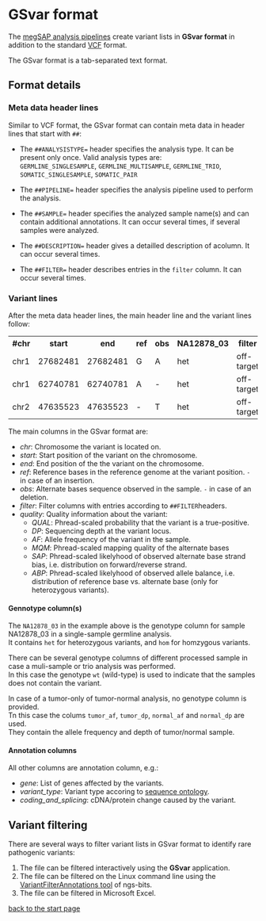 # GSvar format

The [megSAP analysis pipelines](https://github.com/imgag/megSAP/) create variant lists in 
**GSvar  format** in addition to the standard [VCF](https://de.wikipedia.org/wiki/VCF) format.

The GSvar format is a tab-separated text format.

## Format details

### Meta data header lines

Similar to VCF format, the GSvar format can contain meta data in header lines that start with `##`:

- The `##ANALYSISTYPE=` header specifies the analysis type. It can be present only once. Valid analysis types are:  
	`GERMLINE_SINGLESAMPLE`, `GERMLINE_MULTISAMPLE`,  `GERMLINE_TRIO`,  `SOMATIC_SINGLESAMPLE`,  `SOMATIC_PAIR`  

- The `##PIPELINE=` header specifies the analysis pipeline used to perform the analysis.
	
- The `##SAMPLE=` header specifies the analyzed sample name(s) and can contain additional annotations. It can occur several times, if several samples were analyzed.   

- The `##DESCRIPTION=` header gives a detailled description of acolumn. It can occur several times.    

- The `##FILTER=` header describes entries in the `filter` column. It can occur several times.  

 
### Variant lines

After the meta data header lines, the main header line and the variant lines follow:

<table>
	<tr><th>#chr</th><th>start</th><th>end</th><th>ref</th><th>obs</th><th>NA12878_03</th><th>filter</th><th>quality</th><th>gene</th><th>variant_type</th><th>coding_and_splicing</th><th>...</th></tr>
	<tr><td>chr1</td><td>27682481</td><td>27682481</td><td>G</td><td>A</td><td>het</td><td>off-target</td><td>QUAL=2185;DP=168;AF=0.51;MQM=60;SAP=15;ABP=3</td><td>MAP3K6</td><td>intron</td><td>MAP3K6:ENST00000357582:intron_variant:MODIFIER:intron27/28:c.3711+36C>T::,MAP3K6:ENST00000374040:intron_variant:MODIFIER:intron26/27:c.3687+36C>T::,MAP3K6:ENST00000493901:intron_variant:MODIFIER:intron28/29:c.3711+36C>T::</td><td>...</td></tr>
	<tr><td>chr1</td><td>62740781</td><td>62740781</td><td>A</td><td>-</td><td>het</td><td>off-target</td><td>QUAL=270;DP=116;AF=0.20;MQM=60;SAP=3;ABP=95</td><td>KANK4</td><td>intron</td><td>KANK4:ENST00000354381:intron_variant:MODIFIER:intron2/8:c.17-3520del::,KANK4:ENST00000371153:intron_variant:MODIFIER:intron2/9:c.17-22del::</td><td>...</td></tr>
	<tr><td>chr2</td><td>47635523</td><td>47635523</td><td>-</td><td>T</td><td>het</td><td>off-target</td><td>QUAL=53;DP=18;AF=0.33;MQM=60;SAP=16;ABP=7</td><td>MSH2</td><td>intron</td><td>MSH2:ENST00000233146:intron_variant:MODIFIER:intron1/15:c.212-4dup::,MSH2:ENST00000406134:intron_variant:MODIFIER:intron1/15:c.212-4dup::,MSH2:ENST00000543555:intron_variant:MODIFIER:intron2/16:c.14-4dup::</td><td>...</td></tr>
</table>

The main columns in the GSvar format are:

* *chr*: Chromosome the variant is located on.
* *start*: Start position of the variant on the chromosome.
* *end*: End position of the the variant on the chromosome.
* *ref*: Reference bases in the reference genome at the variant position. `-` in case of an insertion.
* *obs*: Alternate bases sequence observed in the sample. `-` in case of an deletion.
* *filter*: Filter columns with entries according to `##FILTER`headers.
* *quality*: Quality information about the variant:
	* *QUAL*: Phread-scaled probability that the variant is a true-positive.
	* *DP*: Sequencing depth at the variant locus.
	* *AF*: Allele frequency of the variant in the sample.
	* *MQM*: Phread-scaled mapping quality of the alternate bases
	* *SAP*: Phread-scaled likelyhood of observed alternate base strand bias, i.e. distribution on forward/reverse strand.
	* *ABP*: Phread-scaled likelyhood of observed allele balance, i.e. distribution of reference base vs. alternate base (only for heterozygous variants).

#### Gennotype column(s)

The `NA12878_03` in the example above is the genotype column for sample NA12878_03 in a single-sample germline analysis.  
It contains `het` for heterozygous variants, and `hom` for homzygous variants.

There can be several genotype columns of different processed sample in case a muli-sample or trio analysis was performed.  
In this case the genotype `wt` (wild-type) is used to indicate that the samples does not contain the variant.

In case of a tumor-only of tumor-normal analysis, no genotype column is provided.  
Tn this case the colums `tumor_af`, `tumor_dp`, `normal_af` and `normal_dp` are used.  
They contain the allele frequency and depth of tumor/normal sample.

#### Annotation columns

All other columns are annotation column, e.g.:

* *gene*: List of genes affected by the variants.
* *variant\_type*: Variant type accoring to [sequence ontology](http://www.sequenceontology.org/browser/current_release/term/SO:0001060).
* *coding\_and\_splicing*: cDNA/protein change caused by the variant.


## Variant filtering

There are several ways to filter variant lists in GSvar format to identify rare pathogenic variants:

1. The file can be filtered interactively using the **GSvar** application.
2. The file can be filtered on the Linux command line using the [VariantFilterAnnotations tool](https://github.com/imgag/ngs-bits/blob/master/doc/tools/VariantFilterAnnotations.md) of ngs-bits.
3. The file can be filtered in Microsoft Excel.

[back to the start page](../README.md)

